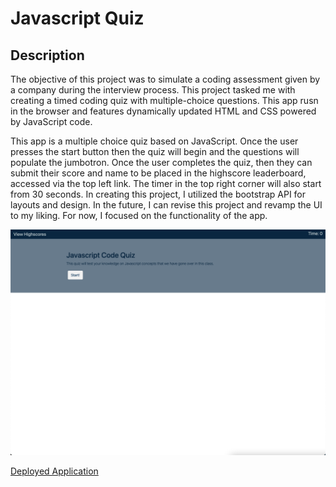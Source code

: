 # Javascript Quiz

## Description
The objective of this project was to simulate a coding assessment given by a company during the interview process. This project tasked me with creating a timed coding quiz with multiple-choice questions. This app rusn in the browser and features dynamically updated HTML and CSS powered by JavaScript code.

This app is a multiple choice quiz based on JavaScript. Once the user presses the start button then the quiz will begin and the questions will populate the jumbotron. Once the user completes the quiz, then they can submit their score and name to be placed in the highscore leaderboard, accessed via the top left link. The timer in the top right corner will also start from 30 seconds. In creating this project, I utilized the bootstrap API for layouts and design. In the future, I can revise this project and revamp the UI to my liking. For now, I focused on the functionality of the app.


![Landing page of Javascript Quiz](./assets/images/quiz-screenshot.png)

[Deployed Application](https://reginaldcapanzana.github.io/code-quiz/)